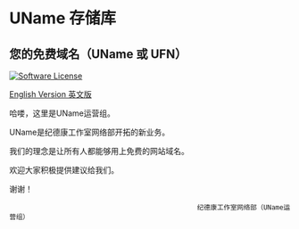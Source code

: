# UName 存储库
## 您的免费域名（UName 或 UFN）
[![Software License](https://img.shields.io/badge/license-MIT-brightgreen.svg)](LICENSE)

[English Version 英文版](https://github.com/walkerbill/UName/README.md)

哈喽，这里是UName运营组。

UName是纪德康工作室网络部开拓的新业务。

我们的理念是让所有人都能够用上免费的网站域名。

欢迎大家积极提供建议给我们。

谢谢！


                                                   纪德康工作室网络部（UName运营组）

